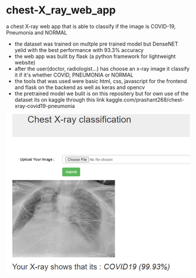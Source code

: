# chest-X_ray_web_app
a chest X-ray web app that is able to classify if the image is COVID-19, Pneumonia and NORMAL
- the dataset was trained on multple pre trained model but DenseNET yelid with the best performance with 93.3% accuracy
- the web app was bulit by flask (a python framework for lightweight website) 
- after the user(doctor, radiologist...) has choose an x-ray image it classify it if it's whether COVID, PNEUMONIA or NORMAL
- the tools that was used were basic html, css, javascript for the frontend and flask on the backend as well as keras and opencv
- the pretrained model we bulit is on this repositery but for own use of the dataset its on kaggle through this link kaggle.com/prashant268/chest-xray-covid19-pneumonia  

![](/project.PNG)
